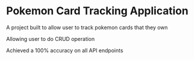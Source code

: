 # Pokemon Card Tracking Application

A project built to allow user to track pokemon cards that they own

Allowing user to do CRUD operation

Achieved a 100% accuracy on all API endpoints

